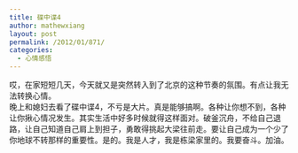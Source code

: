 ```yaml
---
title: 碟中谍4
author: mathewxiang
layout: post
permalink: /2012/01/871/
categories:
  - 心情感悟
---
```

哎，在家短短几天，今天就又是突然转入到了北京的这种节奏的氛围。有点让我无法转换心情。  
晚上和媳妇去看了碟中谍4，不亏是大片。真是能够搞啊。各种让你想不到，各种让你揪心情况发生。其实生活中好多时候就得这样面对。破釜沉舟，不给自己退路，让自己知道自己肩上到担子，勇敢得挑起大梁往前走。要让自己成为一个少了你地球不转那样的重要性。是的。我是人才，我是栋梁家里的。我要奋斗。加油。